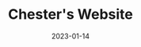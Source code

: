 ---
title: "Chester's Website"
link : https://chester.how/
tags: "personal site"
date: 2023-01-14
---